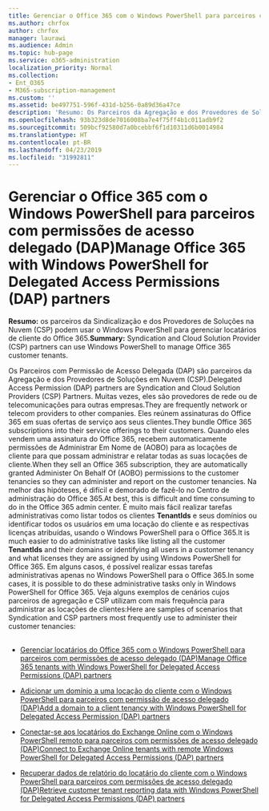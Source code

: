 ```yaml
---
title: Gerenciar o Office 365 com o Windows PowerShell para parceiros com permissões de acesso delegado (DAP)
ms.author: chrfox
author: chrfox
manager: laurawi
ms.audience: Admin
ms.topic: hub-page
ms.service: o365-administration
localization_priority: Normal
ms.collection:
- Ent_O365
- M365-subscription-management
ms.custom: ''
ms.assetid: be497751-596f-431d-b256-0a89d36a47ce
description: 'Resumo: Os Parceiros da Agregação e dos Provedores de Soluções em Nuvem (CSP). podem usar o Windows PowerShell para gerenciar Office 365 os locatários do cliente.'
ms.openlocfilehash: 93b323d8de7016008ba7e4f75ff4b1c011adb9f2
ms.sourcegitcommit: 509bcf92580d7a0bcebbf6f1d10311d6b0014984
ms.translationtype: HT
ms.contentlocale: pt-BR
ms.lasthandoff: 04/23/2019
ms.locfileid: "31992811"
---
```

# <a name="manage-office-365-with-windows-powershell-for-delegated-access-permissions-dap-partners"></a><span data-ttu-id="691e9-103">Gerenciar o Office 365 com o Windows PowerShell para parceiros com permissões de acesso delegado (DAP)</span><span class="sxs-lookup"><span data-stu-id="691e9-103">Manage Office 365 with Windows PowerShell for Delegated Access Permissions (DAP) partners</span></span>

 <span data-ttu-id="691e9-104">**Resumo:** os parceiros da Sindicalização e dos Provedores de Soluções na Nuvem (CSP) podem usar o Windows PowerShell para gerenciar locatários de cliente do Office 365.</span><span class="sxs-lookup"><span data-stu-id="691e9-104">**Summary:** Syndication and Cloud Solution Provider (CSP) partners can use Windows PowerShell to manage Office 365 customer tenants.</span></span>
  
<span data-ttu-id="691e9-105">Os Parceiros com Permissão de Acesso Delegada (DAP) são parceiros da Agregação e dos Provedores de Soluções em Nuvem (CSP).</span><span class="sxs-lookup"><span data-stu-id="691e9-105">Delegated Access Permission (DAP) partners are Syndication and Cloud Solution Providers (CSP) Partners.</span></span> <span data-ttu-id="691e9-106">Muitas vezes, eles são provedores de rede ou de telecomunicações para outras empresas.</span><span class="sxs-lookup"><span data-stu-id="691e9-106">They are frequently network or telecom providers to other companies.</span></span> <span data-ttu-id="691e9-107">Eles reúnem assinaturas do Office 365 em suas ofertas de serviço aos seus clientes.</span><span class="sxs-lookup"><span data-stu-id="691e9-107">They bundle Office 365 subscriptions into their service offerings to their customers.</span></span> <span data-ttu-id="691e9-108">Quando eles vendem uma assinatura do Office 365, recebem automaticamente permissões de Administrar Em Nome de (AOBO) para as locações de cliente para que possam administrar e relatar todas as suas locações de cliente.</span><span class="sxs-lookup"><span data-stu-id="691e9-108">When they sell an Office 365 subscription, they are automatically granted Administer On Behalf Of (AOBO) permissions to the customer tenancies so they can administer and report on the customer tenancies.</span></span> <span data-ttu-id="691e9-109">Na melhor das hipóteses, é difícil e demorado de fazê-lo no Centro de administração do Office 365.</span><span class="sxs-lookup"><span data-stu-id="691e9-109">At best, this is difficult and time consuming to do in the Office 365 admin center.</span></span> <span data-ttu-id="691e9-110">É muito mais fácil realizar tarefas administrativas como listar todos os clientes **TenantIds** e seus domínios ou identificar todos os usuários em uma locação do cliente e as respectivas licenças atribuídas, usando o Windows PowerShell para o Office 365.</span><span class="sxs-lookup"><span data-stu-id="691e9-110">It is much easier to do administrative tasks like listing all the customer **TenantIds** and their domains or identifying all users in a customer tenancy and what licenses they are assigned by using Windows PowerShell for Office 365.</span></span> <span data-ttu-id="691e9-111">Em alguns casos, é possível realizar essas tarefas administrativas apenas no Windows PowerShell para o Office 365.</span><span class="sxs-lookup"><span data-stu-id="691e9-111">In some cases, it is possible to do these administrative tasks only in Windows PowerShell for Office 365.</span></span> <span data-ttu-id="691e9-112">Veja alguns exemplos de cenários cujos parceiros de agregação e CSP utilizam com mais frequência para administrar as locações de clientes:</span><span class="sxs-lookup"><span data-stu-id="691e9-112">Here are samples of scenarios that Syndication and CSP partners most frequently use to administer their customer tenancies:</span></span>
  
## 

- [<span data-ttu-id="691e9-113">Gerenciar locatários do Office 365 com o Windows PowerShell para parceiros com permissões de acesso delegado (DAP)</span><span class="sxs-lookup"><span data-stu-id="691e9-113">Manage Office 365 tenants with Windows PowerShell for Delegated Access Permissions (DAP) partners</span></span>](manage-office-365-tenants-with-windows-powershell-for-delegated-access-permissio.md)
    
- [<span data-ttu-id="691e9-114">Adicionar um domínio a uma locação do cliente com o Windows PowerShell para parceiros com permissão de acesso delegado (DAP)</span><span class="sxs-lookup"><span data-stu-id="691e9-114">Add a domain to a client tenancy with Windows PowerShell for Delegated Access Permission (DAP) partners</span></span>](add-a-domain-to-a-client-tenancy-with-windows-powershell-for-delegated-access-pe.md)
    
- [<span data-ttu-id="691e9-115">Conectar-se aos locatários do Exchange Online com o Windows PowerShell remoto para parceiros com permissões de acesso delegado (DAP)</span><span class="sxs-lookup"><span data-stu-id="691e9-115">Connect to Exchange Online tenants with remote Windows PowerShell for Delegated Access Permissions (DAP) partners</span></span>](connect-to-exchange-online-tenants-with-remote-windows-powershell-for-delegated.md)
    
- [<span data-ttu-id="691e9-116">Recuperar dados de relatório do locatário do cliente com o Windows PowerShell para parceiros com permissões de acesso delegado (DAP)</span><span class="sxs-lookup"><span data-stu-id="691e9-116">Retrieve customer tenant reporting data with Windows PowerShell for Delegated Access Permissions (DAP) partners</span></span>](retrieve-customer-tenant-reporting-data-with-windows-powershell-for-delegated-ac.md)
    

    

